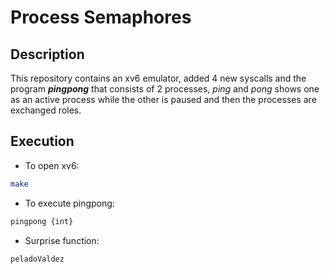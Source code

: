 # Process Semaphores

## Description
This repository contains an xv6 emulator, added 4 new syscalls and the program ***pingpong*** that consists of 2 processes, *ping* and *pong* shows one as an active process while the other is paused and then the processes are exchanged roles.

## Execution

- To open xv6:
```bash
make
```

- To execute pingpong:
```bash
pingpong {int}
```

- Surprise function:
```bash
peladoValdez
```
